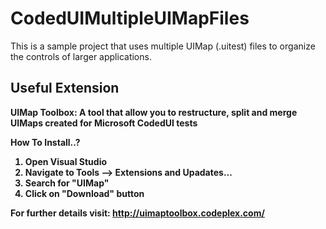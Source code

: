 # CodedUIMultipleUIMapFiles
This is a sample project that uses multiple UIMap (.uitest) files to organize the controls of larger applications.

## Useful Extension
<b>UIMap Toolbox:<b/> A tool that allow you to restructure, split and merge UIMaps created for Microsoft CodedUI tests

<strong>How To Install..?</strong>

1. Open Visual Studio
2. Navigate to Tools --> Extensions and Upadates...
3. Search for "UIMap" 
4. Click on "Download" button

For further details visit: http://uimaptoolbox.codeplex.com/
